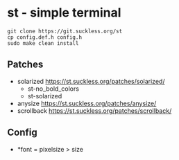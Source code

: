 # st - simple terminal
`git clone https://git.suckless.org/st`  
`cp config.def.h config.h`  
`sudo make clean install`

## Patches
- solarized https://st.suckless.org/patches/solarized/
  - st-no_bold_colors
  - st-solarized
- anysize https://st.suckless.org/patches/anysize/
- scrollback https://st.suckless.org/patches/scrollback/

## Config
- *font = pixelsize > size
